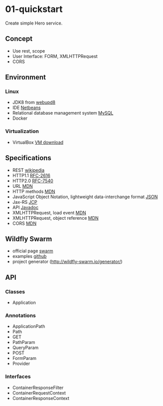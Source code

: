 # 01-quickstart
Create simple Hero service. 

## Concept
- Use rest, scope
- User Interface: FORM, XMLHTTPRequest
- CORS


## Environment
### Linux 
- JDK8 from [webupd8](http://www.webupd8.org/2012/09/install-oracle-java-8-in-ubuntu-via-ppa.html)
- IDE [Netbeans](https://netbeans.org/downloads/)
- Relational database management system [MySQL](https://help.ubuntu.com/lts/serverguide/mysql.html)
- Docker

### Virtualization
- VirtualBox [VM download](http://dropbox.com)


## Specifications
- REST [wikipedia](https://hu.wikipedia.org/wiki/REST)
- HTTP1.1 [RFC-2616](https://tools.ietf.org/html/rfc2616)
- HTTP2.0 [RFC-7540](https://tools.ietf.org/html/rfc7540)
- URL [MDN](https://developer.mozilla.org/en-US/docs/Learn/Common_questions/What_is_a_URL)
- HTTP methods [MDN](https://developer.mozilla.org/en-US/docs/Web/HTTP/Methods)
- JavaScript Object Notation, lightweight data-interchange format [JSON](http://json.org/)
- Jax-RS [JCP](http://download.oracle.com/otndocs/jcp/jaxrs-2_1-final-eval-spec/index.html)
- API [Javadoc](https://jax-rs.github.io/apidocs/2.1/)
- XMLHTTPRequest, load event [MDN](https://developer.mozilla.org/en-US/docs/Web/API/XMLHttpRequest/Using_XMLHttpRequest)
- XMLHTTPRequest, object reference [MDN](https://developer.mozilla.org/hu/docs/Web/API/XMLHttpRequest)
- CORS [MDN](https://developer.mozilla.org/en-US/docs/Web/HTTP/CORS)

## Wildfly Swarm
- official page [swarm](http://wildfly-swarm.io/)
- examples [github](https://github.com/wildfly-swarm/wildfly-swarm-examples)
- project generator (http://wildfly-swarm.io/generator/)

## API
### Classes 
- Application
### Annotations
- ApplicationPath
- Path
- GET
- PathParam
- QueryParam
- POST
- FormParam
- Provider

### Interfaces
- ContainerResponseFilter
- ContainerRequestContext
- ContainerResponseContext
